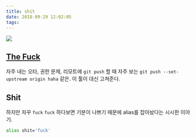 ```yaml
---
title: shit
date: 2018-09-29 12:02:05
tags:
---
```


![](https://raw.githubusercontent.com/nvbn/thefuck/master/example.gif)

## [The Fuck](https://github.com/nvbn/thefuck)

자주 내는 오타, 권한 문제, 리모트에 `git push` 할 때 자주 보는 `git push --set-upstream origin haha` 같은. 이 툴이 대신 고쳐준다. 

## Shit

하지만 자꾸 `fuck` `fuck` 하다보면 기분이 나쁘기 때문에 alias를 잡아놨다는 시시한 이야기.

```bash
alias shit='fuck'
```

